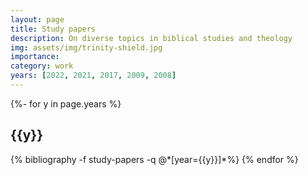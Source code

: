 ```yaml
---
layout: page
title: Study papers
description: On diverse topics in biblical studies and theology
img: assets/img/trinity-shield.jpg
importance: 
category: work
years: [2022, 2021, 2017, 2009, 2008]
---
```


<!-- _pages/publications.md -->
<div class="publications">

{%- for y in page.years %}
  <h2 class="year">{{y}}</h2>
  {% bibliography -f study-papers -q @*[year={{y}}]*%}
{% endfor %}

</div>


